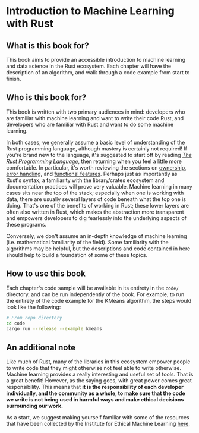 # Introduction to Machine Learning with Rust

## What is this book for?

This book aims to provide an accessible introduction to machine learning and data science in the Rust ecosystem. Each chapter will have the description of an algorithm, and walk through a code example from start to finish.

## Who is this book for?

This book is written with two primary audiences in mind: developers who are familiar with machine learning and want to write their code Rust, and developers who are familiar with Rust and want to do some machine learning. 

In both cases, we generally assume a basic level of understanding of the Rust programming language, although mastery is certainly not required! If you're brand new to the language, it's suggested to start off by reading [*The Rust Programming Language*](https://doc.rust-lang.org/book/), then returning when you feel a little more comfortable. In particular, it's worth reviewing the sections on [ownership](https://doc.rust-lang.org/book/ch04-00-understanding-ownership.html), [error handling](https://doc.rust-lang.org/book/ch09-00-error-handling.html), and [functional features](https://doc.rust-lang.org/book/ch13-00-functional-features.html). Perhaps just as importantly as Rust's syntax, a familiarity with the library/crates ecosystem and documentation practices will prove very valuable. Machine learning in many cases sits near the top of the stack; especially when one is working with data, there are usually several layers of code beneath what the top one is doing. That's one of the benefits of working in Rust; these lower layers are often also written in Rust, which makes the abstraction more transparent and empowers developers to dig fearlessly into the underlying aspects of these programs.

Conversely, we don't assume an in-depth knowledge of machine learning (i.e. mathematical familiarity of the field). Some familiarity with the algorithms may be helpful, but the descriptions and code contained in here should help to build a foundation of some of these topics.  

## How to use this book

Each chapter's code sample will be available in its entirety in the `code/` directory, and can be run independently of the book. For example, to run the entirety of the code example for the KMeans algorithm, the steps would look like the following:
```bash
# From repo directory
cd code
cargo run --release --example kmeans
```

## An additional note

Like much of Rust, many of the libraries in this ecosystem empower people to write code that they might otherwise not feel able to write otherwise. Machine learning provides a really interesting and useful set of tools. That is a great benefit! However, as the saying goes, with great power comes great responsibility. This means that **it is the responsibility of each developer individually, and the community as a whole, to make sure that the code we write is not being used in harmful ways and make ethical decisions surrounding our work.**

As a start, we suggest making yourself familiar with some of the resources that have been collected by the Institute for Ethical Machine Learning [here](https://github.com/EthicalML/awesome-artificial-intelligence-guidelines). 

